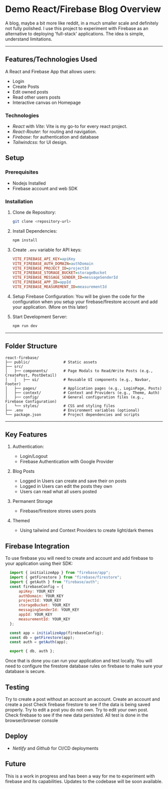 # Demo React/Firebase Blog Overview

A blog, maybe a bit more like reddit, in a much smaller scale and definitely not fully polished.
I use this project to experiment with Firebase as an alternative to deploying 'full-stack' applications.
The idea is simple, understand limitations.

---

## Features/Technologies Used

A React and Firebase App that allows users:

- Login
- Create Posts
- Edit owned posts
- Read other users posts
- Interactive canvas on Homepage

### Technologies

- *React* with *Vite*: Vite is my go-to for every react project.
- *React-Router*: for routing and navigation.
- *Firebase*: for authentication and database
- *Tailwindcss*: for UI design.

## Setup

### Prerequisites

- Nodejs Installed
- Firebase account and web SDK

### Installation

1. Clone de Repository:

   ```bash
   git clone <repository-url>
   ```

2. Install Dependencies:

   ```bash
   npm install
   ```

3. Create `.env` variable for API keys:

    ```ini
    VITE_FIREBASE_API_KEY=apiKey
    VITE_FIREBASE_AUTH_DOMAIN=authDomain
    VITE_FIREBASE_PROJECT_ID=projectId
    VITE_FIREBASE_STORAGE_BUCKET=storageBucket
    VITE_FIREBASE_MESSAGE_SENDER_ID=messageSenderId
    VITE_FIREBASE_APP_ID=appId
    VITE_FIREBASE_MEASUREMENT_ID=measurementId
    ```

4. Setup Firebase Configuration:
  You will be given the code for the configuration when you setup your firebase/firestore account and add your application. (More on this later)

5. Start Development Server:

   ```bash
   npm run dev
   ```

---

## Folder Structure

```
react-firebase/
├── public/               # Static assets
├── src/
│   ├── components/       # Page Modals to Read/Write Posts (e.g., CreatePost, PostDetail)
│   │   ├── ui/           # Reusable UI components (e.g., Navbar, Footer)
│   ├── pages/            # Application pages (e.g., LoginPage, Posts)
│   ├── context/          # Context and Providers (e.g., Theme, Auth)
│   ├── config/           # General configuration files (e.g., Firebase Configuration)
│   └── styles/           # CSS and styling files
├── .env                  # Environment variables (optional)
└── package.json          # Project dependencies and scripts
```

---

## Key Features

1. Authentication:

   - Login/Logout
   - Firebase Authentication with Google Provider

2. Blog Posts
   - Logged in Users can create and save their on posts
   - Logged in Users can edit the posts they own
   - Users can read what all users posted

3. Permanent Storage
   - Firebase/firestore stores users posts

4. Themed
   - Using tailwind and Context Providers to create light/dark themes

## Firebase Integration

To use firebase you will need to create and account and add firebase to your application using their SDK:

```js
  import { initializeApp } from "firebase/app";
  import { getFirestore } from "firebase/firestore";
  import { getAuth } from "firebase/auth";
  const firebaseConfig = {
      apiKey: YOUR_KEY
      authDomain: YOUR_KEY
      projectId: YOUR_KEY
      storageBucket: YOUR_KEY
      messagingSenderId: YOUR_KEY
      appId: YOUR_KEY
      measurementId: YOUR_KEY
  };

  const app = initializeApp(firebaseConfig);
  const db = getFirestore(app);
  const auth = getAuth(app);

  export { db, auth };
```

Once that is done you can run your application and test locally.
You will need to configure the firestore database rules on firebase to make sure your database is secure.

## Testing

Try to create a post without an account an account.
Create an account and create a post
Check firebase firestore to see if the data is being saved properly.
Try to edit a post you do not own.
Try to edit your own post.
Check firebase to see if the new data persisted.
All test is done in the browser/browser console

## Deploy

- *Netlify* and *Github* for CI/CD deployments

## Future

This is a work in progress and has been a way for me to experiment with firebase and its capabilities.
Updates to the codebase will be soon available.
